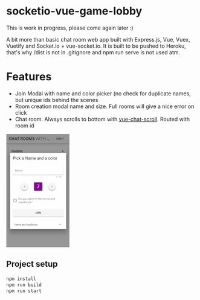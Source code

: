 # socketio-vue-game-lobby
This is work in progress, please come again later :)

A bit more than basic chat room web app built with Express.js, Vue, Vuex, Vuetify and Socket.io + vue-socket.io. 
It is built to be pushed to Heroku, that's why /dist is not in .gitignore and npm run serve is not used atm.

# Features

* Join Modal with name and color picker (no check for duplicate names, but unique ids behind the scenes
* Room creation modal name and size. Full rooms will give a nice error on click
* Chat room. Always scrolls to bottom with <a href="https://github.com/theomessin/vue-chat-scroll">vue-chat-scroll</a>. Routed with room id

<img src="preview.gif" height="300px" alt="Preview Gif">


## Project setup
```
npm install
npm run build
npm run start
```

